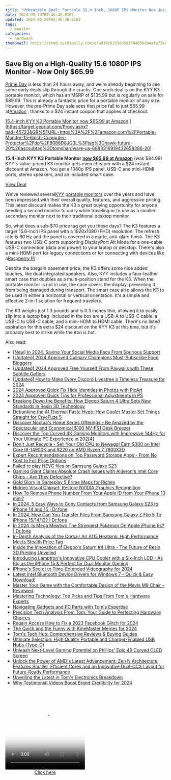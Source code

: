 ```yaml
---
title: "Unbeatable Deal: Portable 15.n Inch, 1080P IPS Monitor Now Just $65.99 - Best Quality for the Lowest Price"
date: 2024-08-19T02:46:48.816Z
updated: 2024-08-20T02:46:48.816Z
tags:
  - monitor
categories:
  - hardware
thumbnail: https://thmb.techidaily.com/e7a938c8213dc5d370405bab4afa736e010a188d2f4d2dd7c34adab834ad1c13.jpg
---
```


## Save Big on a High-Quality 15.6 1080P IPS Monitor - Now Only $65.99

[Prime Day](https://tools.techidaily.com) is less than 24 hours away, and we’re already beginning to see some early deals slip through the cracks. One such deal is on the KYY K3 portable monitor, which has an MSRP of $135.99 but is regularly on sale for $89.99\. This is already a fantastic price for a portable monitor of any size. However, the pre-Prime Day sale sees that price fall to just $65.99 at[Amazon](https://target.georiot.com/Proxy.ashx?tsid=45723&GR%5FURL=https%3A%2F%2Famazon.com%2FPortable-Monitor-15-6inch-Computer-Protector%2Fdp%2FB088D8JG3L%3Ftag%3Dhawk-future-20%26ascsubtag%3Dtomshardware-us-4301294794363856847-20) , thanks to a $24 instant coupon that applies at checkout.

[15.4-inch KYY K3 Portable Monitor now $65.99 at Amazon](https://cdn.mos.cms.futurecdn.net/ZTpi2nJp4ZwtvUfanaQKCD-200-100.jpg "15.4-inch KYY K3 Portable Monitor now $65.99 at Amazon") ](https://target.georiot.com/Proxy.ashx?tsid=45723&GR%5FURL=https%3A%2F%2Famazon.com%2FPortable-Monitor-15-6inch-Computer-Protector%2Fdp%2FB088D8JG3L%3Ftag%3Dhawk-future-20%26ascsubtag%3Dtomshardware-us-6883316919432658386-20)

**15.4-inch KYY K3 Portable Monitor** [**now $65.99 at Amazon**](https://target.georiot.com/Proxy.ashx?tsid=45723&GR%5FURL=https%3A%2F%2Famazon.com%2FPortable-Monitor-15-6inch-Computer-Protector%2Fdp%2FB088D8JG3L%3Ftag%3Dhawk-future-20%26ascsubtag%3Dtomshardware-us-1214907068036857147-20) (was $84.99)  
 KYY's value-priced K3 monitor gets even cheaper with a $24 instant discount at Amazon. You get a 1080p IPS panel, USB-C and mini-HDMI ports, stereo speakers, and an included smart case.

[View Deal](https://target.georiot.com/Proxy.ashx?tsid=45723&GR%5FURL=https%3A%2F%2Famazon.com%2FPortable-Monitor-15-6inch-Computer-Protector%2Fdp%2FB088D8JG3L%3Ftag%3Dhawk-future-20%26ascsubtag%3Dtomshardware-us-6883316919432658386-20)

 We've reviewed several[KYY](https://tools.techidaily.com) [portable monitors](https://tools.techidaily.com) over the years and have been impressed with their overall quality, features, and aggressive pricing. This latest discount makes the K3 a great buying opportunity for anyone needing a second monitor to carry while traveling or to use as a smaller secondary monitor next to their traditional desktop monitor.  
  
 So, what does a sub-$70 price tag get you these days? The K3 features a larger 15.6-inch IPS panel with a 1920x1080 (FHD) resolution. The refresh rate is 60 Hz and the panel is covered in a matte, anti-glare finish. The K3 features two USB-C ports supporting DisplayPort Alt Mode for a one-cable USB-C connection (data and power) to your laptop or desktop. There's also a mini-HDMI port for legacy connections or for connecting with devices like a[Raspberry Pi](https://tools.techidaily.com) .  
  
 Despite the bargain basement price, the K3 offers some nice added touches, like dual integrated speakers. Also, KYY includes a faux-leather smart case that doubles as a multi-position stand for the K3\. When the portable monitor is not in use, the case covers the display, preventing it from being damaged during transport. The smart case also allows the K3 to be used in either a horizontal or vertical orientation. It's a simple and effective 2-in-1 solution for frequent travelers.  
  
 The K3 weighs just 1.3 pounds and is 0.3 inches thin, allowing it to easily slip into a laptop bag. Included in the box are a USB-A to USB-C cable, a USB-C to USB-C cable, and a mini-HDMI to HDMI cable. There's no listed expiration for this extra $24 discount on the KYY K3 at this time, but it's probably best to strike while the iron is hot.

<ins class="adsbygoogle"
     style="display:block"
     data-ad-format="autorelaxed"
     data-ad-client="ca-pub-7571918770474297"
     data-ad-slot="1223367746"></ins>



<ins class="adsbygoogle"
     style="display:block"
     data-ad-client="ca-pub-7571918770474297"
     data-ad-slot="8358498916"
     data-ad-format="auto"
     data-full-width-responsive="true"></ins>

<span class="atpl-alsoreadstyle">Also read:</span>
<div><ul>
<li><a href="https://instagram-video-files.techidaily.com/new-in-2024-saving-your-social-media-face-from-spurious-support/"><u>[New] In 2024, Saving Your Social Media Face From Spurious Support</u></a></li>
<li><a href="https://facebook-video-footage.techidaily.com/updated-2024-approved-culinary-champions-must-subscribe-food-bloggers/"><u>[Updated] 2024 Approved  Culinary Champions  Must-Subscribe Food Bloggers</u></a></li>
<li><a href="https://eaxpv-info.techidaily.com/updated-2024-approved-free-yourself-from-paywalls-with-these-subtitle-getters/"><u>[Updated] 2024 Approved  Free Yourself From Paywalls with These Subtitle Getters</u></a></li>
<li><a href="https://screen-recording.techidaily.com/updated-how-to-make-every-discord-livestree-a-timeless-treasure-for-2024/"><u>[Updated] How to Make Every Discord Livestree a Timeless Treasure for 2024</u></a></li>
<li><a href="https://extra-guidance.techidaily.com/2024-approved-quick-fix-hide-identities-in-photos-with-picart/"><u>2024 Approved  Quick Fix  Hide Identities in Photos with PicArt</u></a></li>
<li><a href="https://fox-links.techidaily.com/2024-approved-quick-tips-for-professional-adjustments-in-ps/"><u>2024 Approved  Quick Tips for Professional Adjustments in PS</u></a></li>
<li><a href="https://hardware-tips.techidaily.com/breaking-down-the-benefits-how-elegoo-saturn-4-ultra-sets-new-standards-in-resin-3d-technology/"><u>Breaking Down the Benefits: How Elegoo Saturn 4 Ultra Sets New Standards in Resin 3D Technology</u></a></li>
<li><a href="https://hardware-tips.techidaily.com/debunking-the-ai-thermal-paste-hype-how-cooler-master-set-things-straight-for-cryofuze-5/"><u>Debunking the AI Thermal Paste Hype: How Cooler Master Set Things Straight for CryoFuze 5</u></a></li>
<li><a href="https://hardware-tips.techidaily.com/discover-noctuas-home-series-offerings-be-amazed-by-the-spectacular-and-economical-100-nv-fs1-desk-breezer/"><u>Discover Noctua's Home Series Offerings – Be Amazed by the Spectacular and Economical $100 NV-FS1 Desk Breezer</u></a></li>
<li><a href="https://hardware-tips.techidaily.com/discover-the-top-curved-4k-gaming-monitors-with-impressive-144hz-for-your-ultimate-pc-experience-in-2024/"><u>Discover the Top Curved 4K Gaming Monitors with Impressive 144Hz for Your Ultimate PC Experience in 202[4]</u></a></li>
<li><a href="https://hardware-tips.techidaily.com/dont-just-recycle-sell-your-old-cpu-to-newegg-earn-300-on-intel-core-i9-14900k-and-220-on-amd-ryzen-7-7800x3d/"><u>Don't Just Recycle - Sell Your Old CPU to Newegg! Earn $300 on Intel Core I9-14900K and $220 on AMD Ryzen 7 7800X3D</u></a></li>
<li><a href="https://hardware-tips.techidaily.com/expert-recommendations-on-top-password-storage-apps-from-no-cost-to-full-price-options/"><u>Expert Recommendations on Top Password Storage Apps - From No Cost to Full Price Options</u></a></li>
<li><a href="https://phone-solutions.techidaily.com/failed-to-play-hevc-files-on-samsung-galaxy-s23-by-aiseesoft-video-converter-play-hevc-video-on-android/"><u>Failed to play HEVC files on Samsung Galaxy S23</u></a></li>
<li><a href="https://hardware-tips.techidaily.com/gaming-giant-claims-absolute-crash-issues-with-alderons-intel-core-chips-are-they-defective/"><u>Gaming Giant Claims Absolute Crash Issues with Alderon's Intel Core Chips - Are They Defective?</u></a></li>
<li><a href="https://video-capture.techidaily.com/gold-glory-in-gameplay-5-prime-maps-for-riches/"><u>Gold Glory in Gameplay  5 Prime Maps for Riches</u></a></li>
<li><a href="https://network-issues.techidaily.com/hidden-visual-chipset-restore-nvidia-graphics-recognition/"><u>Hidden Visual Chipset: Restore NVIDIA Graphics Recognition</u></a></li>
<li><a href="https://apple-account.techidaily.com/how-to-remove-phone-number-from-your-apple-id-from-your-iphone-13-mini-by-drfone-ios/"><u>How To Remove Phone Number From Your Apple ID from Your iPhone 13 mini?</u></a></li>
<li><a href="https://android-transfer.techidaily.com/in-2024-5-easy-ways-to-copy-contacts-from-samsung-galaxy-s23-to-iphone-14-and-15-drfone-by-drfone-transfer-from-android-transfer-from-android/"><u>In 2024, 5 Easy Ways to Copy Contacts from Samsung Galaxy S23 to iPhone 14 and 15 | Dr.fone</u></a></li>
<li><a href="https://android-transfer.techidaily.com/in-2024-how-can-you-transfer-files-from-samsung-galaxy-z-flip-5-to-iphone-151413-drfone-by-drfone-transfer-from-android-transfer-from-android/"><u>In 2024, How Can You Transfer Files From Samsung Galaxy Z Flip 5 To iPhone 15/14/13? | Dr.fone</u></a></li>
<li><a href="https://ios-pokemon-go.techidaily.com/in-2024-is-mega-mewtwo-the-strongest-pokemon-on-apple-iphone-6s-drfone-by-drfone-virtual-ios/"><u>In 2024, Is Mega Mewtwo The Strongest Pokémon On Apple iPhone 6s? | Dr.fone</u></a></li>
<li><a href="https://hardware-tips.techidaily.com/in-depth-analysis-of-the-corsair-air-a115-heatsink-high-performance-meets-stealth-price-tag/"><u>In-Depth Analysis of the Corsair Air A115 Heatsink: High Performance Meets Stealth Price Tag</u></a></li>
<li><a href="https://hardware-tips.techidaily.com/inside-the-innovation-of-elegoos-saturn-4-ultra-the-future-of-resin-3d-printing-unveiled/"><u>Inside the Innovation of Elegoo's Saturn #4 Ultra - The Future of Resin 3D Printing Unveiled</u></a></li>
<li><a href="https://hardware-tips.techidaily.com/introducing-lamptrons-innovative-cpu-cooler-with-a-six-inch-lcd-as-big-as-the-iphone-15-and-perfect-for-dual-monitor-gaming/"><u>Introducing Lamptron's Innovative CPU Cooler with a Six-Inch LCD - As Big as the iPhone 15 & Perfect for Dual Monitor Gaming</u></a></li>
<li><a href="https://visual-screen-recording.techidaily.com/iphones-secret-to-time-extended-videography-for-2024/"><u>IPhone's Secret to Time-Extended Videography for 2024</u></a></li>
<li><a href="https://driver-download.techidaily.com/latest-intel-bluetooth-device-drivers-for-windows-7-quick-and-easy-download/"><u>Latest Intel Bluetooth Device Drivers for Windows 7 – Quick & Easy Download!</u></a></li>
<li><a href="https://hardware-tips.techidaily.com/master-your-game-with-the-comfortable-design-of-the-mavix-m9-chair-reviewed/"><u>Master Your Game with the Comfortable Design of the Mavix M9 Chair - Reviewed</u></a></li>
<li><a href="https://hardware-tips.techidaily.com/mastering-technology-top-picks-and-tips-from-toms-hardware-experts/"><u>Mastering Technology: Top Picks and Tips From Tom's Hardware Experts</u></a></li>
<li><a href="https://hardware-tips.techidaily.com/navigating-gadgets-and-pc-parts-with-toms-expertise/"><u>Navigating Gadgets and PC Parts with Tom's Expertise</u></a></li>
<li><a href="https://hardware-tips.techidaily.com/precision-tech-analysis-from-tom-your-guide-to-perfecting-hardware-choices/"><u>Precision Tech Analysis From Tom: Your Guide to Perfecting Hardware Choices</u></a></li>
<li><a href="https://facebook-videos.techidaily.com/regain-access-how-to-fix-a-2023-facebook-glitch-for-2024/"><u>Regain Access  How to Fix a 2023 Facebook Glitch for 2024</u></a></li>
<li><a href="https://fox-friendly.techidaily.com/the-quick-and-the-funny-with-kinemaster-memes-for-2024/"><u>The Quick and the Funny with KineMaster Memes for 2024</u></a></li>
<li><a href="https://hardware-tips.techidaily.com/1723262329461-toms-tech-hub-comprehensive-reviews-and-buying-guides/"><u>Tom's Tech Hub: Comprehensive Reviews & Buying Guides</u></a></li>
<li><a href="https://hardware-tips.techidaily.com/ultimate-selection-high-quality-portable-and-charger-enabled-usb-hubs-type-c/"><u>Ultimate Selection: High Quality Portable and Charger-Enabled USB Hubs (Type-C)</u></a></li>
<li><a href="https://hardware-tips.techidaily.com/unleash-next-level-gaming-potential-on-phillips-epic-49-curved-oled-screen/"><u>Unleash Next-Level Gaming Potential on Phillips' Epic 49 Curved OLED Screen</u></a></li>
<li><a href="https://hardware-tips.techidaily.com/unlock-the-power-of-amds-latest-advancement-zen-n-architecture-features-smaller-efficient-cores-and-an-innovative-dual-ccx-layout-for-future-ready-performan71/"><u>Unlock the Power of AMD's Latest Advancement: Zen N Architecture Features Smaller, Efficient Cores and an Innovative Dual-CCX Layout for Future-Ready Performance</u></a></li>
<li><a href="https://hardware-tips.techidaily.com/unveiling-the-latest-in-toms-electronics-breakdown/"><u>Unveiling the Latest in Tom's Electronics Breakdown</u></a></li>
<li><a href="https://fox-direct.techidaily.com/why-testimonial-videos-boost-brand-credibility-for-2024/"><u>Why Testimonial Videos Boost Brand Credibility for 2024</u></a></li>
</ul></div>

<!-- affiliate ads begin -->
<span id="1997795">
					<video width="250" height="250" style="cursor:pointer"
           poster="//a.impactradius-go.com/display-clicktoplayimage/1997795.jpeg"
           onclick="if(!this.playClicked){this.play();this.setAttribute('controls',true);this.playClicked=true;}">
	   <source src="//a.impactradius-go.com/display-ad/23621-1997795">
	   <img src="//a.impactradius-go.com/display-clicktoplayimage/1997795.jpeg" style="border: none; height: 100%; width: 100%; object-fit: contain">
	</video>
	<div style="width:250px;text-align:center"><a href="javascript:window.open(decodeURIComponent('https%3A%2F%2Fproteahair.pxf.io%2Fc%2F5597632%2F1997795%2F23621'), '_blank');void(0);">Click here</a></div>
</span>
<img height="0" width="0" src="https://imp.pxf.io/i/5597632/1997795/23621" style="position:absolute;visibility:hidden;" border="0" />
<!-- affiliate ads end -->